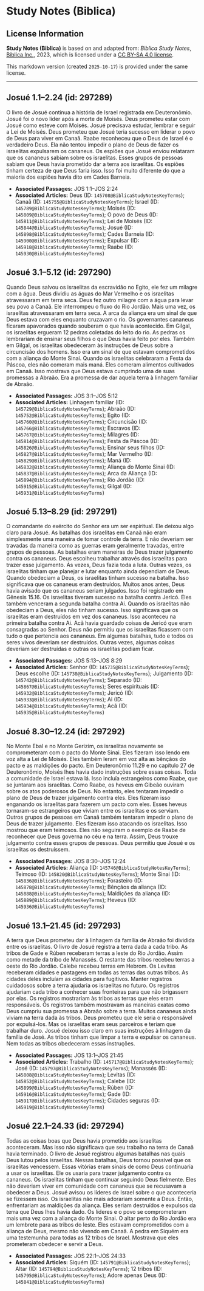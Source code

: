 # Study Notes (Biblica)

## License Information

**Study Notes (Biblica)** is based on and adapted from: _Biblica Study Notes_, [Biblica Inc.](https://www.biblica.com/), 2023, which is licensed under a [CC BY-SA 4.0 license](https://creativecommons.org/licenses/by-sa/4.0/legalcode.en).

This markdown version (created `2025-10-17`) is provided under the same license.



--------------------------------

## Josué 1.1–2.24 (id: 297289)

O livro de Josué continua a história de Israel registrada em Deuteronômio. Josué foi o novo líder após a morte de Moisés. Deus prometeu estar com Josué como esteve com Moisés. Josué precisava estudar, lembrar e seguir a Lei de Moisés. Deus prometeu que Josué teria sucesso em liderar o povo de Deus para viver em Canaã. Raabe reconheceu que o Deus de Israel é o verdadeiro Deus. Ela não tentou impedir o plano de Deus de fazer os israelitas expulsarem os cananeus. Os espiões que Josué enviou relataram que os cananeus sabiam sobre os israelitas. Esses grupos de pessoas sabiam que Deus havia prometido dar a terra aos israelitas. Os espiões tinham certeza de que Deus faria isso. Isso foi muito diferente do que a maioria dos espiões havia dito em Cades Barneia.

* **Associated Passages:** JOS 1:1–JOS 2:24
* **Associated Articles:** Deus (ID: `145708@BiblicaStudyNotesKeyTerms`); Canaã (ID: `145755@BiblicaStudyNotesKeyTerms`); Israel (ID: `145789@BiblicaStudyNotesKeyTerms`); Moisés (ID: `145809@BiblicaStudyNotesKeyTerms`); O povo de Deus (ID: `145811@BiblicaStudyNotesKeyTerms`); Lei de Moisés (ID: `145844@BiblicaStudyNotesKeyTerms`); Josué (ID: `145898@BiblicaStudyNotesKeyTerms`); Cades Barneia (ID: `145900@BiblicaStudyNotesKeyTerms`); Expulsar (ID: `145918@BiblicaStudyNotesKeyTerms`); Raabe (ID: `145930@BiblicaStudyNotesKeyTerms`)

## Josué 3.1–5.12 (id: 297290)

Quando Deus salvou os israelitas da escravidão no Egito, ele fez um milagre com a água. Deus dividiu as águas do Mar Vermelho e os israelitas atravessaram em terra seca. Deus fez outro milagre com a água para levar seu povo a Canaã. Ele interrompeu o fluxo do Rio Jordão. Mais uma vez, os israelitas atravessaram em terra seca. A arca da aliança era um sinal de que Deus estava com eles enquanto cruzavam o rio. Os governantes cananeus ficaram apavorados quando souberam o que havia acontecido. Em Gilgal, os israelitas ergueram 12 pedras coletadas do leito do rio. As pedras os lembrariam de ensinar seus filhos o que Deus havia feito por eles. Também em Gilgal, os israelitas obedeceram às instruções de Deus sobre a circuncisão dos homens. Isso era um sinal de que estavam comprometidos com a aliança do Monte Sinai. Quando os israelitas celebraram a Festa da Páscoa, eles não comeram mais maná. Eles comeram alimentos cultivados em Canaã. Isso mostrava que Deus estava cumprindo uma de suas promessas a Abraão. Era a promessa de dar aquela terra à linhagem familiar de Abraão.

* **Associated Passages:** JOS 3:1–JOS 5:12
* **Associated Articles:** Linhagem familiar (ID: `145729@BiblicaStudyNotesKeyTerms`); Abraão (ID: `145752@BiblicaStudyNotesKeyTerms`); Egito (ID: `145760@BiblicaStudyNotesKeyTerms`); Circuncisão (ID: `145766@BiblicaStudyNotesKeyTerms`); Escravos (ID: `145767@BiblicaStudyNotesKeyTerms`); Milagres (ID: `145814@BiblicaStudyNotesKeyTerms`); Festa da Páscoa (ID: `145826@BiblicaStudyNotesKeyTerms`); Ensinar seus filhos (ID: `145827@BiblicaStudyNotesKeyTerms`); Mar Vermelho (ID: `145829@BiblicaStudyNotesKeyTerms`); Maná (ID: `145832@BiblicaStudyNotesKeyTerms`); Aliança do Monte Sinai (ID: `145837@BiblicaStudyNotesKeyTerms`); Arca da Aliança (ID: `145894@BiblicaStudyNotesKeyTerms`); Rio Jordão (ID: `145915@BiblicaStudyNotesKeyTerms`); Gilgal (ID: `145931@BiblicaStudyNotesKeyTerms`)

## Josué 5.13–8.29 (id: 297291)

O comandante do exército do Senhor era um ser espiritual. Ele deixou algo claro para Josué. As batalhas dos israelitas em Canaã não eram simplesmente uma maneira de tomar controle da terra. E não deveriam ser travadas da maneira como as guerras eram geralmente travadas, entre grupos de pessoas. As batalhas eram maneiras de Deus trazer julgamento contra os cananeus. Deus escolheu trabalhar através dos israelitas para trazer esse julgamento. Às vezes, Deus fazia toda a luta. Outras vezes, os israelitas tinham que planejar e lutar enquanto ainda dependiam de Deus. Quando obedeciam a Deus, os israelitas tinham sucesso na batalha. Isso significava que os cananeus eram destruídos. Muitos anos antes, Deus havia avisado que os cananeus seriam julgados. Isso foi registrado em Gênesis 15\.16\. Os israelitas tiveram sucesso na batalha contra Jericó. Eles também venceram a segunda batalha contra Ai. Quando os israelitas não obedeciam a Deus, eles não tinham sucesso. Isso significava que os israelitas eram destruídos em vez dos cananeus. Isso aconteceu na primeira batalha contra Ai. Acã havia guardado coisas de Jericó que eram consagradas ao Senhor. Deus não permitiu que os israelitas ficassem com tudo o que pertencia aos cananeus. Em algumas batalhas, tudo e todos os seres vivos deveriam ser destruídos. Outras vezes, algumas coisas deveriam ser destruídas e outras os israelitas podiam ficar.

* **Associated Passages:** JOS 5:13–JOS 8:29
* **Associated Articles:** Senhor (ID: `145735@BiblicaStudyNotesKeyTerms`); Deus escolhe (ID: `145738@BiblicaStudyNotesKeyTerms`); Julgamento (ID: `145742@BiblicaStudyNotesKeyTerms`); Separado (ID: `145867@BiblicaStudyNotesKeyTerms`); Seres espirituais (ID: `145932@BiblicaStudyNotesKeyTerms`); Jericó (ID: `145933@BiblicaStudyNotesKeyTerms`); Ai (ID: `145934@BiblicaStudyNotesKeyTerms`); Acã (ID: `145935@BiblicaStudyNotesKeyTerms`)

## Josué 8.30–12.24 (id: 297292)

No Monte Ebal e no Monte Gerizim, os israelitas novamente se comprometeram com o pacto do Monte Sinai. Eles fizeram isso lendo em voz alta a Lei de Moisés. Eles também leram em voz alta as bênçãos do pacto e as maldições do pacto. Em Deuteronômio 11\.29 e no capítulo 27 de Deuteronômio, Moisés lhes havia dado instruções sobre essas coisas. Toda a comunidade de Israel estava lá. Isso incluía estrangeiros como Raabe, que se juntaram aos israelitas. Como Raabe, os heveus em Gibeão ouviram sobre os atos poderosos de Deus. No entanto, eles tentaram impedir o plano de Deus de trazer julgamento contra eles. Eles fizeram isso enganando os israelitas para fazerem um pacto com eles. Esses heveus tornaram\-se estrangeiros que viviam entre os israelitas e os serviam. Outros grupos de pessoas em Canaã também tentaram impedir o plano de Deus de trazer julgamento. Eles fizeram isso atacando os israelitas. Isso mostrou que eram teimosos. Eles não seguiram o exemplo de Raabe de reconhecer que Deus governa no céu e na terra. Assim, Deus trouxe julgamento contra esses grupos de pessoas. Deus permitiu que Josué e os israelitas os destruíssem.

* **Associated Passages:** JOS 8:30–JOS 12:24
* **Associated Articles:** Aliança (ID: `145746@BiblicaStudyNotesKeyTerms`); Teimoso (ID: `145820@BiblicaStudyNotesKeyTerms`); Monte Sinai (ID: `145836@BiblicaStudyNotesKeyTerms`); Forasteiro (ID: `145878@BiblicaStudyNotesKeyTerms`); Bênçãos da aliança (ID: `145888@BiblicaStudyNotesKeyTerms`); Maldições da aliança (ID: `145889@BiblicaStudyNotesKeyTerms`); Heveus (ID: `145936@BiblicaStudyNotesKeyTerms`)

## Josué 13.1–21.45 (id: 297293)

A terra que Deus prometeu dar à linhagem da família de Abraão foi dividida entre os israelitas. O livro de Josué registra a terra dada a cada tribo. As tribos de Gade e Rúben receberam terras a leste do Rio Jordão. Assim como metade da tribo de Manassés. O restante das tribos recebeu terras a oeste do Rio Jordão. Calebe recebeu terras em Hebrom. Os Levitas receberam cidades e pastagens em todas as terras das outras tribos. As cidades deles incluíam as cidades para fugitivos. Manter registros cuidadosos sobre a terra ajudaria os israelitas no futuro. Os registros ajudariam cada tribo a conhecer suas fronteiras para que não brigassem por elas. Os registros mostrariam às tribos as terras que eles eram responsáveis. Os registros também mostravam as maneiras exatas como Deus cumpriu sua promessa a Abraão sobre a terra. Muitos cananeus ainda viviam na terra dada às tribos. Deus prometeu que ele seria o responsável por expulsá\-los. Mas os israelitas eram seus parceiros e teriam que trabalhar duro. Josué deixou isso claro em suas instruções à linhagem da família de José. As tribos tinham que limpar a terra e expulsar os cananeus. Nem todas as tribos obedeceram essas instruções.

* **Associated Passages:** JOS 13:1–JOS 21:45
* **Associated Articles:** Trabalho (ID: `145717@BiblicaStudyNotesKeyTerms`); José (ID: `145797@BiblicaStudyNotesKeyTerms`); Manassés (ID: `145808@BiblicaStudyNotesKeyTerms`); Levitas (ID: `145852@BiblicaStudyNotesKeyTerms`); Calebe (ID: `145899@BiblicaStudyNotesKeyTerms`); Rúben (ID: `145916@BiblicaStudyNotesKeyTerms`); Gade (ID: `145917@BiblicaStudyNotesKeyTerms`); Cidades seguras (ID: `145919@BiblicaStudyNotesKeyTerms`)

## Josué 22.1–24.33 (id: 297294)

Todas as coisas boas que Deus havia prometido aos israelitas aconteceram. Mas isso não significava que seu trabalho na terra de Canaã havia terminado. O livro de Josué registrou algumas batalhas nas quais Deus lutou pelos israelitas. Nessas batalhas, Deus tornou possível que os israelitas vencessem. Essas vitórias eram sinais de como Deus continuaria a usar os israelitas. Ele os usaria para trazer julgamento contra os cananeus. Os israelitas tinham que continuar seguindo Deus fielmente. Eles não deveriam viver em comunidade com cananeus que se recusavam a obedecer a Deus. Josué avisou os líderes de Israel sobre o que aconteceria se fizessem isso. Os israelitas não mais adorariam somente a Deus. Então, enfrentariam as maldições da aliança. Eles seriam destruídos e expulsos da terra que Deus lhes havia dado. Os líderes e o povo se comprometeram mais uma vez com a aliança do Monte Sinai. O altar perto do Rio Jordão era um lembrete para as tribos do leste. Eles estavam comprometidos com a aliança de Deus, mesmo não vivendo em Canaã. A pedra em Siquém era uma testemunha para todas as 12 tribos de Israel. Mostrava que eles prometeram obedecer e servir a Deus.

* **Associated Passages:** JOS 22:1–JOS 24:33
* **Associated Articles:** Siquém (ID: `145791@BiblicaStudyNotesKeyTerms`); Altar (ID: `145794@BiblicaStudyNotesKeyTerms`); 12 tribos (ID: `145795@BiblicaStudyNotesKeyTerms`); Adore apenas Deus (ID: `145841@BiblicaStudyNotesKeyTerms`)

